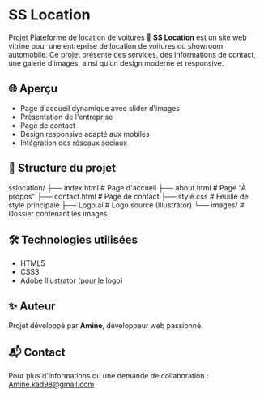 # SS Location
Projet Plateforme de location de voitures
🚗 **SS Location** est un site web vitrine pour une entreprise de location de voitures ou showroom automobile. Ce projet présente des services, des informations de contact, une galerie d’images, ainsi qu’un design moderne et responsive.

## 🌐 Aperçu

- Page d'accueil dynamique avec slider d'images
- Présentation de l'entreprise
- Page de contact
- Design responsive adapté aux mobiles
- Intégration des réseaux sociaux

## 📁 Structure du projet

sslocation/ ├── index.html # Page d'accueil ├── about.html # Page "À propos" ├── contact.html # Page de contact ├── style.css # Feuille de style principale ├── Logo.ai # Logo source (Illustrator) └── images/ # Dossier contenant les images

## 🛠️ Technologies utilisées

- HTML5
- CSS3
- Adobe Illustrator (pour le logo)
## ✨ Auteur

Projet développé par **Amine**, développeur web passionné.

## 📬 Contact

Pour plus d'informations ou une demande de collaboration : Amine.kad98@gmail.com
